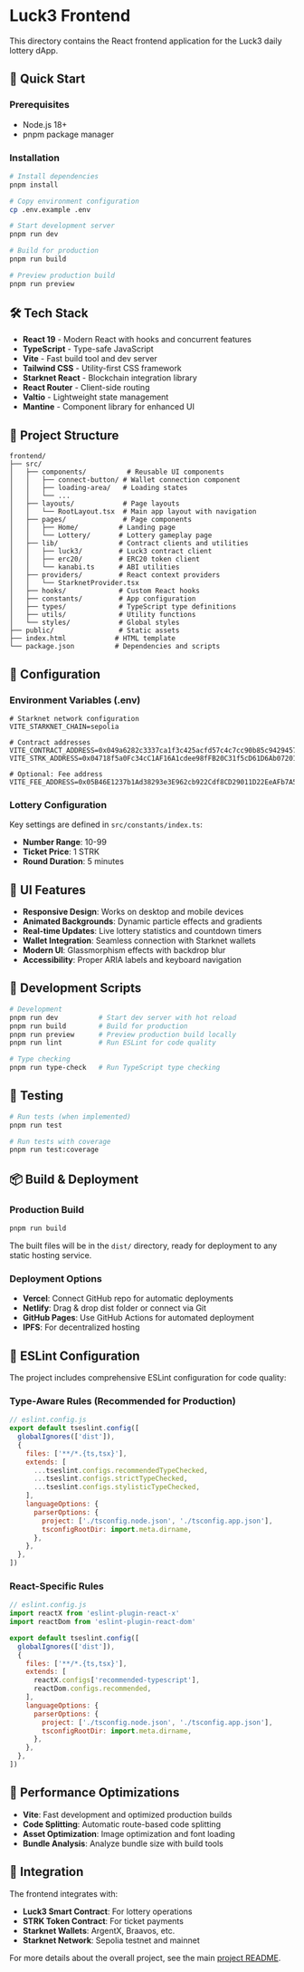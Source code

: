 # Luck3 Frontend

This directory contains the React frontend application for the Luck3 daily lottery dApp.

## 🚀 Quick Start

### Prerequisites
- Node.js 18+
- pnpm package manager

### Installation
```bash
# Install dependencies
pnpm install

# Copy environment configuration
cp .env.example .env

# Start development server
pnpm run dev

# Build for production
pnpm run build

# Preview production build
pnpm run preview
```

## 🛠️ Tech Stack

- **React 19** - Modern React with hooks and concurrent features
- **TypeScript** - Type-safe JavaScript
- **Vite** - Fast build tool and dev server
- **Tailwind CSS** - Utility-first CSS framework
- **Starknet React** - Blockchain integration library
- **React Router** - Client-side routing
- **Valtio** - Lightweight state management
- **Mantine** - Component library for enhanced UI

## 📁 Project Structure

```
frontend/
├── src/
│   ├── components/          # Reusable UI components
│   │   ├── connect-button/ # Wallet connection component
│   │   ├── loading-area/   # Loading states
│   │   └── ...
│   ├── layouts/            # Page layouts
│   │   └── RootLayout.tsx  # Main app layout with navigation
│   ├── pages/              # Page components
│   │   ├── Home/          # Landing page
│   │   └── Lottery/       # Lottery gameplay page
│   ├── lib/               # Contract clients and utilities
│   │   ├── luck3/         # Luck3 contract client
│   │   ├── erc20/         # ERC20 token client
│   │   └── kanabi.ts      # ABI utilities
│   ├── providers/         # React context providers
│   │   └── StarknetProvider.tsx
│   ├── hooks/             # Custom React hooks
│   ├── constants/         # App configuration
│   ├── types/             # TypeScript type definitions
│   ├── utils/             # Utility functions
│   └── styles/            # Global styles
├── public/                # Static assets
├── index.html            # HTML template
└── package.json          # Dependencies and scripts
```

## 🔧 Configuration

### Environment Variables (.env)
```env
# Starknet network configuration
VITE_STARKNET_CHAIN=sepolia

# Contract addresses
VITE_CONTRACT_ADDRESS=0x049a6282c3337ca1f3c425acfd57c4c7cc90b85c942945746b73871538587720
VITE_STRK_ADDRESS=0x04718f5a0Fc34cC1AF16A1cdee98fFB20C31f5cD61D6Ab07201858f4287c938D

# Optional: Fee address
VITE_FEE_ADDRESS=0x05B46E1237b1Ad38293e3E962cb922Cdf8CD29011D22EeAFb7A5f367363a6De0
```

### Lottery Configuration
Key settings are defined in `src/constants/index.ts`:
- **Number Range**: 10-99
- **Ticket Price**: 1 STRK
- **Round Duration**: 5 minutes

## 🎨 UI Features

- **Responsive Design**: Works on desktop and mobile devices
- **Animated Backgrounds**: Dynamic particle effects and gradients
- **Real-time Updates**: Live lottery statistics and countdown timers
- **Wallet Integration**: Seamless connection with Starknet wallets
- **Modern UI**: Glassmorphism effects with backdrop blur
- **Accessibility**: Proper ARIA labels and keyboard navigation

## 🔧 Development Scripts

```bash
# Development
pnpm run dev          # Start dev server with hot reload
pnpm run build        # Build for production
pnpm run preview      # Preview production build locally
pnpm run lint         # Run ESLint for code quality

# Type checking
pnpm run type-check   # Run TypeScript type checking
```

## 🧪 Testing

```bash
# Run tests (when implemented)
pnpm run test

# Run tests with coverage
pnpm run test:coverage
```

## 📦 Build & Deployment

### Production Build
```bash
pnpm run build
```

The built files will be in the `dist/` directory, ready for deployment to any static hosting service.

### Deployment Options
- **Vercel**: Connect GitHub repo for automatic deployments
- **Netlify**: Drag & drop dist folder or connect via Git
- **GitHub Pages**: Use GitHub Actions for automated deployment
- **IPFS**: For decentralized hosting

## 🔧 ESLint Configuration

The project includes comprehensive ESLint configuration for code quality:

### Type-Aware Rules (Recommended for Production)
```js
// eslint.config.js
export default tseslint.config([
  globalIgnores(['dist']),
  {
    files: ['**/*.{ts,tsx}'],
    extends: [
      ...tseslint.configs.recommendedTypeChecked,
      ...tseslint.configs.strictTypeChecked,
      ...tseslint.configs.stylisticTypeChecked,
    ],
    languageOptions: {
      parserOptions: {
        project: ['./tsconfig.node.json', './tsconfig.app.json'],
        tsconfigRootDir: import.meta.dirname,
      },
    },
  },
])
```

### React-Specific Rules
```js
// eslint.config.js
import reactX from 'eslint-plugin-react-x'
import reactDom from 'eslint-plugin-react-dom'

export default tseslint.config([
  globalIgnores(['dist']),
  {
    files: ['**/*.{ts,tsx}'],
    extends: [
      reactX.configs['recommended-typescript'],
      reactDom.configs.recommended,
    ],
    languageOptions: {
      parserOptions: {
        project: ['./tsconfig.node.json', './tsconfig.app.json'],
        tsconfigRootDir: import.meta.dirname,
      },
    },
  },
])
```

## 🚀 Performance Optimizations

- **Vite**: Fast development and optimized production builds
- **Code Splitting**: Automatic route-based code splitting
- **Asset Optimization**: Image optimization and font loading
- **Bundle Analysis**: Analyze bundle size with build tools

## 🔗 Integration

The frontend integrates with:
- **Luck3 Smart Contract**: For lottery operations
- **STRK Token Contract**: For ticket payments
- **Starknet Wallets**: ArgentX, Braavos, etc.
- **Starknet Network**: Sepolia testnet and mainnet

For more details about the overall project, see the main [project README](../README.md).
